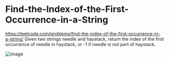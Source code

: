 # Find-the-Index-of-the-First-Occurrence-in-a-String

https://leetcode.com/problems/find-the-index-of-the-first-occurrence-in-a-string/
Given two strings needle and haystack, return the index of the first occurrence of needle in haystack, or -1 if needle is not part of haystack.

![image](https://user-images.githubusercontent.com/109743699/222687370-896c8e6c-8b1c-45e3-9011-109f507291d5.png)
